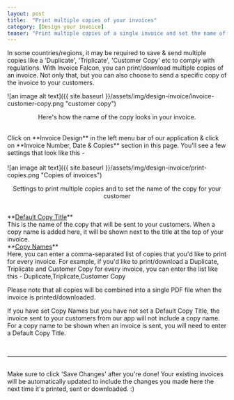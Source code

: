 ```yaml
---
layout: post
title:  "Print multiple copies of your invoices"
category: [Design your invoice]
teaser: "Print multiple copies of a single invoice and set the name of the copy to be sent to your customers."
---
```


In some countries/regions, it may be required to save & send multiple copies like a 'Duplicate', 'Triplicate', 'Customer Copy' etc to comply with regulations. With Invoice Falcon, you can print/download multiple copies of an invoice. Not only that, but you can also choose to send a specific copy of the invoice to your customers.

![an image alt text]({{ site.baseurl }}/assets/img/design-invoice/invoice-customer-copy.png "customer copy")
<p style="text-align:center;">Here's how the name of the copy looks in your invoice.</p>
<br/>
Click on **Invoice Design** in the left menu bar of our application & click on **Invoice Number, Date & Copies** section in this page. You'll see a few settings that look like this -
<br/>
<br/>
![an image alt text]({{ site.baseurl }}/assets/img/design-invoice/print-copies.png "Copies of invoices")
<p style="text-align:center;">Settings to print multiple copies and to set the name of the copy for your customer</p>

<br/>
**<u>Default Copy Title</u>**
<br/>
This is the name of the copy that will be sent to your customers. When a copy name is added here, it will be shown next to the title at the top of your invoice.

<br/>
**<u>Copy Names</u>**
<br/>
Here, you can enter a comma-separated list of copies that you'd like to print for every invoice. For example, if you'd like to print/download a Duplicate, Triplicate and Customer Copy for every invoice, you can enter the list like this - Duplicate,Triplicate,Customer Copy

Please note that all copies will be combined into a single PDF file when the invoice is printed/downloaded.

If you have set Copy Names but you have not set a Default Copy Title, the invoice sent to your customers from our app will not include a copy name. For a copy name to be shown when an invoice is sent, you will need to enter a Default Copy Title.


<br/>
<hr/>
<br/>
Make sure to click 'Save Changes' after you're done! Your existing invoices will be automatically updated to include the changes you made here the next time it's printed, sent or downloaded. :)
